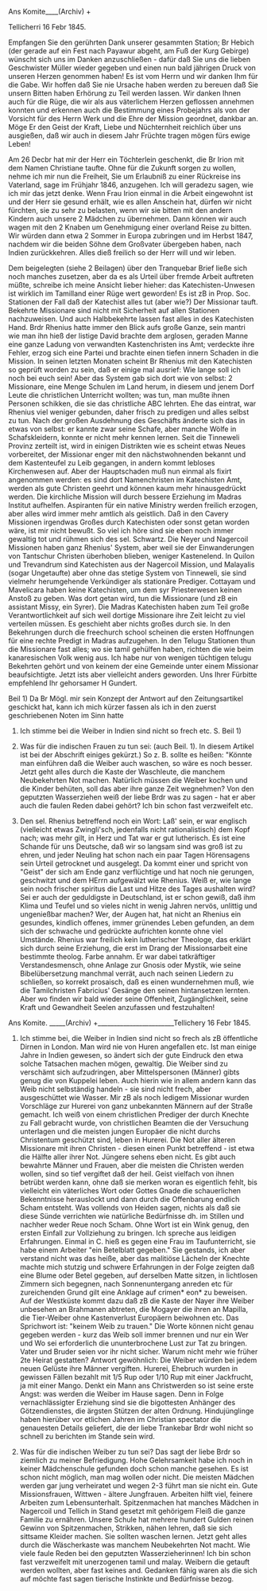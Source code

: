 
Ans Komite____(Archiv) +

 Tellicherri 16 Febr 1845.

Empfangen Sie den gerührten Dank unserer gesammten Station; Br Hebich (der gerade auf ein Fest nach Payawur abgeht, am Fuß der Kurg Gebirge) wünscht sich uns im Danken anzuschließen - dafür daß Sie uns die lieben Geschwister Müller wieder gegeben und einen nun bald jährigen Druck von unseren Herzen genommen haben! Es ist vom Herrn und wir danken Ihm für die Gabe. Wir hoffen daß Sie nie Ursache haben werden zu bereuen daß Sie unsern Bitten haben Erhörung zu Teil werden lassen. Wir danken Ihnen auch für die Rüge, die wir als aus väterlichem Herzen geflossen annehmen konnten und erkennen auch die Bestimmung eines Probejahrs als von der Vorsicht für des Herrn Werk und die Ehre der Mission geordnet, dankbar an. Möge Er den Geist der Kraft, Liebe und Nüchternheit reichlich über uns ausgießen, daß wir auch in diesem Jahr Früchte tragen mögen fürs ewige Leben!

Am 26 Decbr hat mir der Herr ein Töchterlein geschenkt, die Br Irion mit dem Namen Christiane taufte. Ohne für die Zukunft sorgen zu wollen, nehme ich mir nun die Freiheit, Sie um Erlaubniß zu einer Rückreise ins Vaterland, sage im Frühjahr 1846, anzugehen. Ich will geradezu sagen, wie ich mir das jetzt denke. Wenn Frau Irion einmal in die Arbeit eingewohnt ist und der Herr sie gesund erhält, wie es allen Anschein hat, dürfen wir nicht fürchten, sie zu sehr zu belasten, wenn wir sie bitten mit den andern Kindern auch unsere 2 Mädchen zu übernehmen. Dann können wir auch wagen mit den 2 Knaben um Genehmigung einer overland Reise zu bitten. Wir würden dann etwa 2 Sommer in Europa zubringen und im Herbst 1847, nachdem wir die beiden Söhne dem Großvater übergeben haben, nach Indien zurückkehren. Alles dieß freilich so der Herr will und wir leben.

Dem beigelegten (siehe 2 Beilagen) über den Tranquebar Brief ließe sich noch manches zusetzen, aber da es als Urteil über fremde Arbeit auftreten müßte, schreibe ich meine Ansicht lieber hieher: das Katechisten-Unwesen ist wirklich im Tamilland einer Rüge wert geworden! Es ist zB in Prop. Soc. Stationen der Fall daß der Katechist alles tut (aber wie?) Der Missionar tauft. Bekehrte Missionare sind nicht mit Sicherheit auf allen Stationen nachzuweisen. Und auch Halbbekehrte lassen fast alles in des Katechisten Hand. Brdr Rhenius hatte immer den Blick aufs große Ganze, sein mantri wie man ihn hieß der listige David brachte dem arglosen, geraden Manne eine ganze Ladung von verwandten Kastenchristen ins Amt; verdeckte ihre Fehler, erzog sich eine Partei und brachte einen tiefen innern Schaden in die Mission. In seinen letzten Monaten scheint Br Rhenius mit den Katechisten so geprüft worden zu sein, daß er einige mal ausrief: Wie lange soll ich noch bei euch sein! Aber das System gab sich dort wie von selbst: 2 Missionare, eine Menge Schulen im Land herum, in diesem und jenem Dorf Leute die christlichen Unterricht wollten; was tun, man mußte ihnen Personen schikken, die sie das christliche ABC lehrten. Ehe das eintrat, war Rhenius viel weniger gebunden, daher frisch zu predigen und alles selbst zu tun. Nach der großen Ausdehnung des Geschäfts änderte sich das in etwas von selbst: er kannte zwar seine Schafe, aber manche Wölfe in Schafskleidern, konnte er nicht mehr kennen lernen. Seit die Tinneweli Provinz zerteilt ist, wird in einigen Distrikten wie es scheint etwas Neues vorbereitet, der Missionar enger mit den nächstwohnenden bekannt und dem Kastenteufel zu Leib gegangen, in andern kommt lebloses Kirchenwesen auf. Aber der Hauptschaden muß nun einmal als fixirt angenommen werden: es sind dort Namenchristen im Katechisten Amt, werden als gute Christen geehrt und können kaum mehr hinausgedrückt werden. Die kirchliche Mission will durch bessere Erziehung im Madras Institut aufhelfen. Aspiranten für ein native Ministry werden freilich erzogen, aber alles wird immer mehr amtlich als geistlich. Daß in den Cavery Missionen irgendwas Großes durch Katechisten oder sonst getan worden wäre, ist mir nicht bewußt. So viel ich höre sind sie eben noch immer gewaltig tot und rühmen sich des sel. Schwartz. Die Neyer und Nagercoil Missionen haben ganz Rhenius' System, aber weil sie der Einwanderungen von Tantschur Christen überhoben blieben, weniger Kastenelend. In Quilon und Trevandrum sind Katechisten aus der Nagercoil Mission, und Malayalis (sogar Ungetaufte) aber ohne das stetige System von Tinneweli, sie sind vielmehr herumgehende Verkündiger als stationäre Prediger. Cottayam und Mavelicara haben keine Katechisten, um dem syr Priesterwesen keinen Anstoß zu geben. Was dort getan wird, tun die Missionare (und zB ein assistant Missy, ein Syrer). Die Madras Katechisten haben zum Teil große Verantwortlichkeit auf sich weil dortige Missionare ihre Zeit leicht zu viel verteilen müssen. Es geschieht aber nichts großes durch sie. In den Bekehrungen durch die freechurch school scheinen die ersten Hoffnungen für eine rechte Predigt in Madras aufzugehen. In den Telugu Stationen thun die Missionare fast alles; wo sie tamil gehülfen haben, richten die wie beim kanaresischen Volk wenig aus. Ich habe nur von wenigen tüchtigen telugu Bekehrten gehört und von keinem der eine Gemeinde unter einem Missionar beaufsichtigte. Jetzt ists aber vielleicht anders geworden.
Uns Ihrer Fürbitte empfehlend
 Ihr gehorsamer H Gundert.


Beil 1) Da Br Mögl. mir sein Konzept der Antwort auf den Zeitungsartikel geschickt hat, kann ich mich kürzer fassen als ich in den zuerst geschriebenen Noten im Sinn hatte

1) Ich stimme bei die Weiber in Indien sind nicht so frech etc. S. Beil 1) 
2) Was für die indischen Frauen zu tun sei: (auch Beil. 1). In diesem Artikel ist bei der Abschrift einiges gekürzt.) So z. B. sollte es heißen: "Könnte man einführen daß die Weiber auch waschen, so wäre es noch besser. Jetzt geht alles durch die Kaste der Waschleute, die manchem Neubekehrten Not machen. Natürlich müssen die Weiber kochen und die Kinder behüten, soll das aber ihre ganze Zeit wegnehmen? Von den geputzten Wasserziehen weiß der liebe Brdr was zu sagen - hat er aber auch die faulen Reden dabei gehört? Ich bin schon fast verzweifelt etc.

3) Den sel. Rhenius betreffend noch ein Wort: Laß' sein, er war englisch (vielleicht etwas Zwingli'sch, jedenfalls nicht rationalistisch) dem Kopf nach; was mehr gilt, in Herz und Tat war er gut lutherisch. Es ist eine Schande für uns Deutsche, daß wir so langsam sind was groß ist zu ehren, und jeder Neuling hat schon nach ein paar Tagen Hörensagens sein Urteil getrocknet und ausgelegt. Da kommt einer und spricht von "Geist" der sich am Ende ganz verflüchtige und hat noch nie gerungen, geschwitzt und dem HErrn aufgewälzt wie Rhenius. Weiß er, wie lange sein noch frischer spiritus die Last und Hitze des Tages aushalten wird? Sei er auch der geduldigste in Deutschland, ist er schon gewiß, daß ihm Klima und Teufel und so vieles nicht in wenig Jahren nervös, unlittig und ungenießbar machen? Wer, der Augen hat, hat nicht an Rhenius ein gesundes, kindlich offenes, immer grünendes Leben gefunden, an dem sich der schwache und gedrückte aufrichten konnte ohne viel Umstände. Rhenius war freilich kein lutherischer Theologe, das erklärt sich durch seine Erziehung, die erst im Drang der Missionsarbeit eine bestimmte theolog. Farbe annahm. Er war dabei tatkräftiger Verstandesmensch, ohne Anlage zur Gnosis oder Mystik, wie seine Bibelübersetzung manchmal verrät, auch nach seinen Liedern zu schließen, so korrekt prosaisch, daß es einen wundernehmen muß, wie die Tamilchristen Fabricius' Gesänge den seinen hintansetzen lernten. Aber wo finden wir bald wieder seine Offenheit, Zugänglichkeit, seine Kraft und Gewandheit Seelen anzufassen und festzuhalten!


Ans Komite. _____(Archiv) +________________________Tellichery 16 Febr 1845. 
1) Ich stimme bei, die Weiber in Indien sind nicht so frech als zB öffentliche Dirnen in London. Man wird nie von Huren angefallen etc. Ist man einige Jahre in Indien gewesen, so ändert sich der gute Eindruck den etwa solche Tatsachen machen mögen, gewaltig. Die Weiber sind zu verschämt sich aufzudringen, aber Mittelspersonen (Männer) gibts genug die von Kuppelei leben. Auch hierin wie in allem andern kann das Weib nicht selbständig handeln - sie sind nicht frech, aber ausgeschüttet wie Wasser. Mir zB als noch ledigem Missionar wurden Vorschläge zur Hurerei von ganz unbekannten Männern auf der Straße gemacht. Ich weiß von einem christlichen Prediger der durch Knechte zu Fall gebracht wurde, von christlichen Beamten die der Versuchung unterlagen und die meisten jungen Europäer die nicht durchs Christentum geschützt sind, leben in Hurerei. Die Not aller älteren Missionare mit ihren Christen - diesen einen Punkt betreffend - ist etwa die Hälfte aller ihrer Not. Jüngere sehens eben nicht. Es gibt auch bewahrte Männer und Frauen, aber die meisten die Christen werden wollen, sind so tief vergiftet daß der heil. Geist vielfach von ihnen betrübt werden kann, ohne daß sie merken woran es eigentlich fehlt, bis vielleicht ein väterliches Wort oder Gottes Gnade die schauerlichen Bekenntnisse herauslockt und dann durch die Offenbarung endlich Scham entsteht. Was vollends von Heiden sagen, nichts als daß sie diese Sünde verrichten wie natürliche Bedürfnisse dh. im Stillen und nachher weder Reue noch Scham. Ohne Wort ist ein Wink genug, den ersten Einfall zur Vollziehung zu bringen. Ich spreche aus leidigen Erfahrungen. Einmal in C. hieß es gegen eine Frau im Taufunterricht, sie habe einem Arbeiter "ein Betelblatt gegeben." Sie gestands, ich aber verstand nicht was das heiße, aber das malitiöse Lächeln der Knechte machte mich stutzig und schwere Erfahrungen in der Folge zeigten daß eine Blume oder Betel gegeben, auf derselben Matte sitzen, in lichtlosen Zimmern sich begegnen, nach Sonnenuntergang anreden etc für zureichenden Grund gilt eine Anklage auf crimen* eon* zu beweisen. Auf der Westküste kommt dazu daß zB die Kaste der Nayer ihre Weiber unbesehen an Brahmanen abtreten, die Mogayer die ihren an Mapilla, die Tier-Weiber ohne Kastenverlust Europäern beiwohnen etc. Das Sprichwort ist: "keinem Weib zu trauen." Die Worte können nicht genau gegeben werden - kurz das Weib soll immer brennen und nur ein Wer und Wo sei erforderlich die ununterbrochene Lust zur Tat zu bringen. Vater und Bruder seien vor ihr nicht sicher. Warum nicht mehr wie früher 2te Heirat gestatten? Antwort gewöhnlich: Die Weiber würden bei jedem neuen Gelüste ihre Männer vergiften. Hurerei, Ehebruch wurden in gewissen Fällen bezahlt mit 1/5 Rup oder 1/10 Rup mit einer Jackfrucht, ja mit einer Mango. Denkt ein Mann ans Christwerden so ist seine erste Angst: was werden die Weiber im Hause sagen. Denn in Folge vernachlässigter Erziehung sind sie die bigottesten Anhänger des Götzendienstes, die ärgsten Stützen der alten Ordnung. Hindujünglinge haben hierüber vor etlichen Jahren im Christian spectator die genauesten Details geliefert, die der liebe Trankebar Brdr wohl nicht so schnell zu berichten im Stande sein wird.

2) Was für die indischen Weiber zu tun sei? Das sagt der liebe Brdr so ziemlich zu meiner Befriedigung. Hohe Gelehrsamkeit habe ich noch in keiner Mädchenschule gefunden doch schon manche gesehen. Es ist schon nicht möglich, man mag wollen oder nicht. Die meisten Mädchen werden gar jung verheiratet und wegen 2-3 führt man sie nicht ein. Gute Missionsfrauen, Wittwen - ältere Jungfrauen. Arbeiten hilft viel, feinere Arbeiten zum Lebensunterhalt. Spitzenmachen hat manches Mädchen in Nagercoil und Tellich in Stand gesetzt mit gehörigem Fleiß die ganze Familie zu ernähren. Unsere Schule hat mehrere hundert Gulden reinen Gewinn von Spitzenmachen, Strikken, nähen lehren, daß sie sich sittsame Kleider machen. Sie sollten waschen lernen. Jetzt geht alles durch die Wäscherkaste was manchem Neubekehrten Not macht. Wie viele faule Reden bei den geputzten Wasserzieherinnen! Ich bin schon fast verzweifelt mit unerzogenen tamil und malay. Weibern die getauft werden wollten, aber fast keines and. Gedanken fähig waren als die sich auf möchte fast sagen tierische Instinkte und Bedürfnisse bezog.

